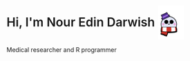 <h1 style="display: flex; align-items: center; font-size: 2em; font-weight: 600; line-height: 1.25; margin-bottom: 16px; margin-top: 24px;">
  Hi, I'm Nour Edin Darwish
  <img src="https://raw.githubusercontent.com/adqe404/BrawlStarsAnimatedPins/refs/heads/master/Player%20Pins/Campaigns/BRAWLIDAYS/Gifs/emoji_brawlmas_thanks.gif" width="60" style="margin-left: 8px;">
</h1>

Medical researcher and R programmer
